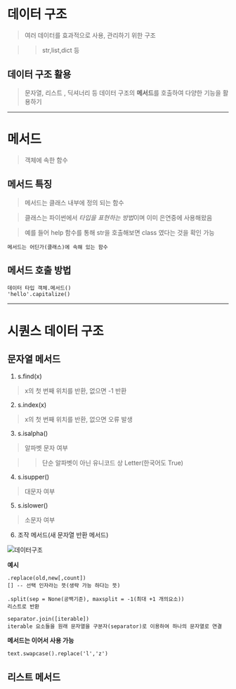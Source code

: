 # 데이터 구조

> 여러 데이터를 효과적으로 사용, 관리하기 위한 구조

>>str,list,dict 등

## 데이터 구조 활용

> 문자열, 리스트 , 딕셔너리 등 데이터 구조의 **메서드**를 호출하여 다양한 기능을 활용하기

---

# 메서드

> 객체에 속한 함수

## 메서드 특징

> 메서드는 클래스 내부에 정의 되는 함수

> 클래스는 파이썬에서 *타입을 표현하는 방법*이며 이미 은연중에 사용해왔음

> 예를 들어 help 함수를 통해 str을 호출해보면 class 였다는 것을 확인 가능

``메서드는 어딘가(클래스)에 속해 있는 함수``

## 메서드 호출 방법

```
데이터 타입 객체.메서드()
'hello'.capitalize()
```

---

# 시퀀스 데이터 구조

## 문자열 메서드

1. s.find(x)

> x의 첫 번째 위치를 반환, 없으면 -1 반환

2. s.index(x)

> x의 첫 번째 위치를 반환, 없으면 오류 발생

3. s.isalpha()

> 알파벳 문자 여부

>> 단순 알파벳이 아닌 유니코드 상 Letter(한국어도 True)

4. s.isupper()

> 대문자 여부

5. s.islower()

> 소문자 여부

6. 조작 메서드(새 문자열 반환 메서드)

![데이터구조](https://github.com/Demopeu/TLI/assets/156268475/28af1500-01aa-4d98-ba87-608a501a0b14)

**예시**

```
.replace(old,new[,count])
[] -- 선택 인자라는 뜻(생략 가능 하다는 뜻)

.split(sep = None(공백기준), maxsplit = -1(최대 +1 개의요소))
리스트로 반환

separator.join([iterable])
iterable 요소들을 원래 문자열을 구분자(separator)로 이용하여 하나의 문자열로 연결
```

**메서드는 이어서 사용 가능**

``text.swapcase().replace('l','z')``

## 리스트 메서드


